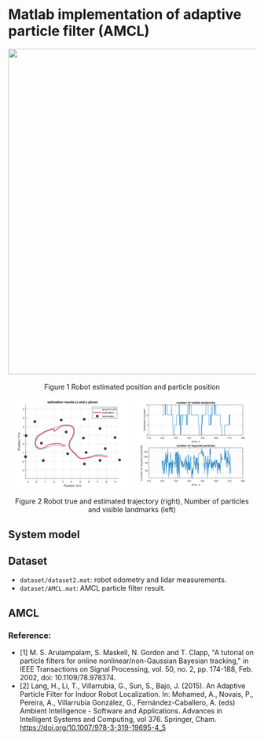 # Matlab implementation of adaptive particle filter (AMCL)

<p align="center">
  <img width="752" height="663" src="https://github.com/LonghaoQian/ParticleFilter/blob/master/gifoutput/acm_output.gif">
</p>
<div align="center">
  Figure 1 Robot estimated position and particle position
</div>

<p align="center" width="100%">
    <img width="49%" src="https://github.com/LonghaoQian/ParticleFilter/blob/master/figureoutput/xyresult.png"> 
    <img width="49%" src="https://github.com/LonghaoQian/ParticleFilter/blob/master/figureoutput/number%20of%20particles.png"> 
</p>
<div align="center">
  Figure 2 Robot true and estimated trajectory (right), Number of particles and visible landmarks (left) 
</div>

## System model

## Dataset
- `dataset/dataset2.mat`: robot odometry and lidar measurements.
- `dataset/AMCL.mat`: AMCL particle filter result.
## AMCL
### Reference:
- [1] M. S. Arulampalam, S. Maskell, N. Gordon and T. Clapp, "A tutorial on particle filters for online nonlinear/non-Gaussian Bayesian tracking," in IEEE Transactions on Signal Processing, vol. 50, no. 2, pp. 174-188, Feb. 2002, doi: 10.1109/78.978374.
- [2] Lang, H., Li, T., Villarrubia, G., Sun, S., Bajo, J. (2015). An Adaptive Particle Filter for Indoor Robot Localization. In: Mohamed, A., Novais, P., Pereira, A., Villarrubia González, G., Fernández-Caballero, A. (eds) Ambient Intelligence - Software and Applications. Advances in Intelligent Systems and Computing, vol 376. Springer, Cham. https://doi.org/10.1007/978-3-319-19695-4_5
